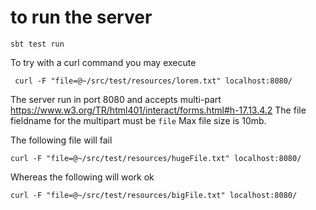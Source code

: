 # to run the server

    sbt test run

To try with a curl command you may execute

     curl -F "file=@~/src/test/resources/lorem.txt" localhost:8080/

The server run in port 8080 and accepts multi-part https://www.w3.org/TR/html401/interact/forms.html#h-17.13.4.2
The file fieldname for the multipart must be `file`
Max file size is 10mb.

The following file will fail

    curl -F "file=@~/src/test/resources/hugeFile.txt" localhost:8080/

Whereas the following will work ok

    curl -F "file=@~/src/test/resources/bigFile.txt" localhost:8080/
